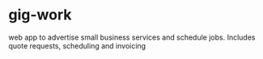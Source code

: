 # gig-work
web app to advertise small business services and schedule jobs. Includes quote requests, scheduling and invoicing
